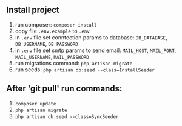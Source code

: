 ## Install project

1. run composer: `composer install`
2. copy file `.env.example` to `.env`
3. in `.env` file set conntection params to database: `DB_DATABASE`, `DB_USERNAME`, `DB_PASSWORD`
4. in `.env` file set smtp params to send email: `MAIL_HOST`, `MAIL_PORT`, `MAIL_USERNAME`, `MAIL_PASSWORD`
5. run migrations command: `php artisan migrate`
6. run seeds: `php artisan db:seed --class=InstallSeeder`

## After 'git pull' run commands:

1. `composer update`
2. `php artisan migrate`
3. `php artisan db:seed --class=SyncSeeder`
